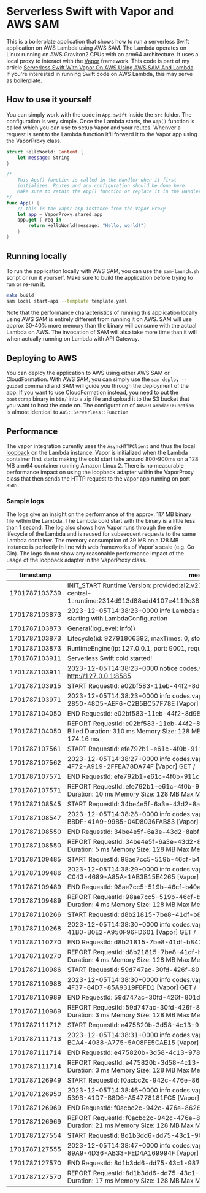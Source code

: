 # Serverless Swift with Vapor and AWS SAM

This is a boilerplate application that shows how to run a serverless Swift application on AWS Lambda using AWS SAM. The Lambda operates on Linux running on AWS Graviton2 CPUs with an arm64 architecture. It uses a local proxy to interact with the [Vapor](https://vapor.codes/) framework. This code is part of my article [Serverless Swift With Vapor On AWS Using AWS SAM And Lambda](https://medium.com/@jankammerath/serverless-swift-with-vapor-on-aws-using-aws-sam-and-lambda-3bd89bed5325). If you're interested in running Swift code on AWS Lambda, this may serve as boilerplate.

## How to use it yourself

You can simply work with the code in `App.swift` inside the `src` folder. The configuration is very simple. Once the Lambda starts, the `App()` function is called which you can use to setup Vapor and your routes. Whenver a request is sent to the Lambda function it'll forward it to the Vapor app using the VaporProxy class.

```swift
struct HelloWorld: Content {
    let message: String
}

/*
    This App() function is called in the Handler when it first
    initializes. Routes and any configuration should be done here.
    Make sure to retain the App() function or replace it in the Handler.
*/
func App() {
    // this is the Vapor app instance from the Vapor Proxy
    let app = VaporProxy.shared.app
    app.get { req in
        return HelloWorld(message: "Hello, world!")
    }
}
```

## Running locally

To run the application locally with AWS SAM, you can use the `sam-launch.sh` script or run it yourself. Make sure to build the application before trying to run or re-run it. 

```bash
make build
sam local start-api --template template.yaml
```

Note that the performance characteristics of running this application locally using AWS SAM is entirely different from running it on AWS. SAM will use approx 30-40% more memory than the binary will consume with the actual Lambda on AWS. The invocation of SAM will also take more time than it will when actually running on Lambda with API Gateway.

## Deploying to AWS

You can deploy the application to AWS using either AWS SAM or CloudFormation. With AWS SAM, you can simply use the `sam deploy --guided` command and SAM will guide you through the deployment of the app. If you want to use CloudFormation instead, you need to put the `bootstrap` binary in `bin/` into a zip file and upload it to the S3 bucket that you want to host the code on. The configuration of `AWS::Lambda::Function` is almost identical to `AWS::Serverless::Function`.

## Performance

The vapor integration curently uses the `AsyncHTTPClient` and thus the local [loopback](https://tldp.org/LDP/nag/node66.html) on the Lambda instance. Vapor is initialized when the Lambda container first starts making the cold start take around 800-900ms on a 128 MB arm64 container running Amazon Linux 2. There is no measurable performance impact on using the loopback adapter within the VaporProxy class that then sends the HTTP request to the vapor app running on port `8585`.

### Sample logs

The logs give an insight on the performance of the approx. 117 MB binary file within the Lambda. The Lambda cold start with the binary is a little less than 1 second. The log also shows how Vapor runs through the entire lifecycle of the Lambda and is reused for subsequent requests to the same Lambda container. The memory consumption of 39 MB on a 128 MB instance is perfectly in line with web frameworks of Vapor's scale (e.g. Go Gin). The logs do not show any reasonable performance impact of the usage of the loopback adapter in the VaporProxy class.

|   timestamp   |                                                                                 message                                                                                  |
|---------------|--------------------------------------------------------------------------------------------------------------------------------------------------------------------------|
| 1701787103739 | INIT_START Runtime Version: provided:al2.v27 Runtime Version ARN: arn:aws:lambda:eu-central-1::runtime:2314d913d88add4107e4119c38e7eff2379525a1b70c242c2fbbd5f44af167a2  |
| 1701787103873 | 2023-12-05T14:38:23+0000 info Lambda : [AWSLambdaRuntimeCore] lambda runtime starting with LambdaConfiguration                                                           |
| 1701787103873 | General(logLevel: info))                                                                                                                                                 |
| 1701787103873 | Lifecycle(id: 92791806392, maxTimes: 0, stopSignal: TERM)                                                                                                                |
| 1701787103873 | RuntimeEngine(ip: 127.0.0.1, port: 9001, requestTimeout: nil                                                                                                             |
| 1701787103911 | Serverless Swift cold started!                                                                                                                                           |
| 1701787103911 | 2023-12-05T14:38:23+0000 notice codes.vapor.application : [Vapor] Server starting on http://127.0.0.1:8585                                                               |
| 1701787103915 | START RequestId: e02bf583-11eb-44f2-8d98-07fc237d7e66 Version: $LATEST                                                                                                   |
| 1701787103971 | 2023-12-05T14:38:23+0000 info codes.vapor.application : request-id=1ECCFC3A-2850-48D5-AEF6-C2B5BC57F78E [Vapor] GET /                                                    |
| 1701787104050 | END RequestId: e02bf583-11eb-44f2-8d98-07fc237d7e66                                                                                                                      |
| 1701787104050 | REPORT RequestId: e02bf583-11eb-44f2-8d98-07fc237d7e66 Duration: 134.84 ms Billed Duration: 310 ms Memory Size: 128 MB Max Memory Used: 38 MB Init Duration: 174.16 ms   |
| 1701787107561 | START RequestId: efe792b1-e61c-4f0b-911c-9d9971ea8140 Version: $LATEST                                                                                                   |
| 1701787107562 | 2023-12-05T14:38:27+0000 info codes.vapor.application : request-id=BB06BD73-7FAE-4F72-A919-2FFEA78DA74F [Vapor] GET /                                                    |
| 1701787107571 | END RequestId: efe792b1-e61c-4f0b-911c-9d9971ea8140                                                                                                                      |
| 1701787107571 | REPORT RequestId: efe792b1-e61c-4f0b-911c-9d9971ea8140 Duration: 9.96 ms Billed Duration: 10 ms Memory Size: 128 MB Max Memory Used: 39 MB                               |
| 1701787108545 | START RequestId: 34be4e5f-6a3e-43d2-8abf-ab0d4d5393f5 Version: $LATEST                                                                                                   |
| 1701787108547 | 2023-12-05T14:38:28+0000 info codes.vapor.application : request-id=594AF1A0-BBDF-41A9-99B5-04D8036FAB83 [Vapor] GET /                                                    |
| 1701787108550 | END RequestId: 34be4e5f-6a3e-43d2-8abf-ab0d4d5393f5                                                                                                                      |
| 1701787108550 | REPORT RequestId: 34be4e5f-6a3e-43d2-8abf-ab0d4d5393f5 Duration: 4.41 ms Billed Duration: 5 ms Memory Size: 128 MB Max Memory Used: 39 MB                                |
| 1701787109485 | START RequestId: 98ae7cc5-519b-46cf-b40a-59db39132c84 Version: $LATEST                                                                                                   |
| 1701787109486 | 2023-12-05T14:38:29+0000 info codes.vapor.application : request-id=509365D5-C043-4689-A85A-1AB3B15E4265 [Vapor] GET /                                                    |
| 1701787109489 | END RequestId: 98ae7cc5-519b-46cf-b40a-59db39132c84                                                                                                                      |
| 1701787109489 | REPORT RequestId: 98ae7cc5-519b-46cf-b40a-59db39132c84 Duration: 3.87 ms Billed Duration: 4 ms Memory Size: 128 MB Max Memory Used: 39 MB                                |
| 1701787110266 | START RequestId: d8b21815-7be8-41df-b842-9f44aad27ccf Version: $LATEST                                                                                                   |
| 1701787110268 | 2023-12-05T14:38:30+0000 info codes.vapor.application : request-id=46EF492E-BA96-41B0-B0E2-A950F96FD601 [Vapor] GET /                                                    |
| 1701787110270 | END RequestId: d8b21815-7be8-41df-b842-9f44aad27ccf                                                                                                                      |
| 1701787110270 | REPORT RequestId: d8b21815-7be8-41df-b842-9f44aad27ccf Duration: 3.35 ms Billed Duration: 4 ms Memory Size: 128 MB Max Memory Used: 39 MB                                |
| 1701787110986 | START RequestId: 59d747ac-30fd-426f-801d-b2b49947672b Version: $LATEST                                                                                                   |
| 1701787110988 | 2023-12-05T14:38:30+0000 info codes.vapor.application : request-id=2F31B2B2-087E-4F37-84D7-85A9319FBFD1 [Vapor] GET /                                                    |
| 1701787110989 | END RequestId: 59d747ac-30fd-426f-801d-b2b49947672b                                                                                                                      |
| 1701787110989 | REPORT RequestId: 59d747ac-30fd-426f-801d-b2b49947672b Duration: 2.60 ms Billed Duration: 3 ms Memory Size: 128 MB Max Memory Used: 39 MB                                |
| 1701787111712 | START RequestId: e475820b-3d58-4c13-978d-33dfb8ab5643 Version: $LATEST                                                                                                   |
| 1701787111713 | 2023-12-05T14:38:31+0000 info codes.vapor.application : request-id=94ED794E-BCA4-4038-A775-5A08FE5CAE15 [Vapor] GET /                                                    |
| 1701787111714 | END RequestId: e475820b-3d58-4c13-978d-33dfb8ab5643                                                                                                                      |
| 1701787111714 | REPORT RequestId: e475820b-3d58-4c13-978d-33dfb8ab5643 Duration: 2.46 ms Billed Duration: 3 ms Memory Size: 128 MB Max Memory Used: 40 MB                                |
| 1701787126949 | START RequestId: f0acbc2c-942c-476e-8626-a91baebf2150 Version: $LATEST                                                                                                   |
| 1701787126950 | 2023-12-05T14:38:46+0000 info codes.vapor.application : request-id=43AE11AB-539B-41D7-B8D6-A54778181FC5 [Vapor] GET /                                                    |
| 1701787126969 | END RequestId: f0acbc2c-942c-476e-8626-a91baebf2150                                                                                                                      |
| 1701787126969 | REPORT RequestId: f0acbc2c-942c-476e-8626-a91baebf2150 Duration: 20.38 ms Billed Duration: 21 ms Memory Size: 128 MB Max Memory Used: 40 MB                              |
| 1701787127554 | START RequestId: 8d1b3dd6-dd75-43c1-987f-104a8214f3bc Version: $LATEST                                                                                                   |
| 1701787127555 | 2023-12-05T14:38:47+0000 info codes.vapor.application : request-id=C265146E-89A9-4D36-AB33-FED4A169994F [Vapor] GET /                                                    |
| 1701787127570 | END RequestId: 8d1b3dd6-dd75-43c1-987f-104a8214f3bc                                                                                                                      |
| 1701787127570 | REPORT RequestId: 8d1b3dd6-dd75-43c1-987f-104a8214f3bc Duration: 16.09 ms Billed Duration: 17 ms Memory Size: 128 MB Max Memory Used: 40 MB                              |